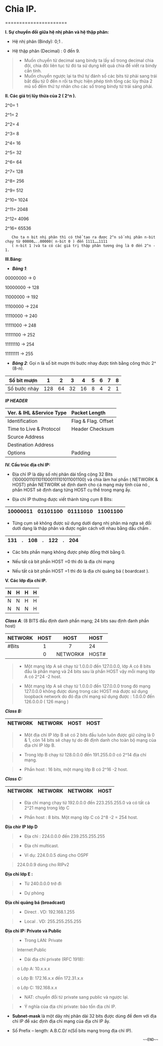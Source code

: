 # Chia IP.

======================

**I. Sự chuyển đổi giữa hệ nhị phân và hệ thập phân:**

-	Hệ nhị phân (Bindy): 0;1 .

-	Hệ thập phân (Decimal) : 0 đến 9.

  >+ Muốn chuyển từ decimal sang bindy ta lấy số trong decimal chia đôi, chia đôi liên tục từ đó ta sử dụng kết quả chia để viết ra 
bindy cần tính.
  >+ Muốn chuyển ngược lại ta thứ tự đánh số các bits từ phải sang trái bắt đầu từ 0 đến n rồi ta thực hiện phép tính tổng các lũy 
thừa 2 mũ số đếm thứ tự nhân cho các số trong bindy từ trái sáng phải.

**II.	Các giá trị lũy thừa của 2 ( 2^n ).**

2^0= 1		

2^1= 2

2^2= 4

2^3= 8

2^4= 16

2^5= 32

2^6= 64

2^7= 128

2^8= 256

2^9= 512

2^10= 1024

2^11= 2048

2^12= 4096

2^16= 65536

       Cho ta n bit nhị phân thì có thể tạo ra được 2^n số nhị phân n-bit chạy từ 00000…..00000( n-bit 0 ) đến 1111……1111
       ( n-bit 1 )và ta có các giá trị thập phân tương ứng là 0 đến 2^n - 1.

**III.Bảng:**
- ***Bảng 1***:

00000000 -> 0

10000000 -> 128

11000000 -> 192

11100000 -> 224

11110000 -> 240

11111000 -> 248

11111100 -> 252

11111110 -> 254

11111111 -> 255

-	***Bảng 2***: Gọi n là số bit mượn thì bước nhay được tính bằng công thức 2^ (8-n).

|Số bit mượn|1      |2      |3      |4      |5      |6     |7     |8     |
| --------- | :---: | :---: | :---: | :---: | :---: |:---: |:---: |----: |
|Số bước nhảy|128      |64     |32     |16     |8    |4     |2     |1     |

***IP HEADER***

|Ver. & IHL &Service Type|Packet Length|
|  -------------------  |:----------------|
|Identification		  |Flag & Flag. Offset|
|Time to Live & Protocol|Header Checksum|
|Scurce Address|
|Destination Address|
|Options |Padding|

**IV.	Cấu trúc địa chỉ IP:**

-	Địa chỉ IP là dãy số nhị phân dài tổng cộng 32 Bits (10000011011011000111101011001100) và chia làm hai phần ( NETWORK & HOST) 
phần NETWORK sẽ định danh cho cả mạng máy tính của nó , phần HOST sẽ định dang từng HOST cụ thể trong mạng ấy.

-	Địa chỉ IP thường được viết thành từng cụm 8 Bits:

|10000011 |01101100 |01111010 | 11001100 |
| ------ | :-----: | :-----: | :------|

-	Từng cụm sẽ không được sử dụng dưới dạng nhị phân mà ngta sẽ đổi dưới dạng là thập phân và được ngăn cách với nhau bằng dấu chấm .

|131|.|108|.|122|.|204|
|----|:---:|:---:|:---:|:----:|:---:|:----|

-	Các bits phần mạng không được phép đồng thời bằng 0.

-	Nếu tất cả bit phần HOST =0 thì đó là địa chỉ mạng

-	Nếu tất cả bit phần HOST =1 thì đó là địa chỉ quảng bá ( boardcast ).

**V.	Các lớp địa chỉ IP.**

|N      |H      |H      |H      |
| ----- | :----: |:-----:|:-----|
|N      |N      |H      |H      |
|N      |N      |N      |H      |

***Class A***: (8 BITS đầu định danh phần mạng; 24 bits sau định đanh phần host)
                  
|NETWORK|HOST |HOST|HOST|
| ----- | :----: |:-----:|:-----|
|#Bits  |1       |7		   |24    |
|       |0       |NETWORK#|HOST#|

>-	Một mạng lớp A sẽ chạy từ 1.0.0.0 đến 127.0.0.0, lớp A có 8 bits đầu là phần mạng và 24 bits sau là phần HOST vậy mỗi mạng lớp A
có 2^24 -2 host.
                  
>-	Một mạng lớp A sẽ chạy từ 1.0.0.0 đến 127.0.0.0 trong đó mạng 127.0.0.0 không được dùng trong các HOST mà được sử dụng 
loopback network do đó địa chỉ mạng sử dụng được : 1.0.0.0 đến 126.0.0.0 ( 126 mạng )
                  
***Class B:***
                  
|NETWORK|NETWORK |HOST   | HOST |
| ----- | :----: |:-----:|:-----|
                  
>-	Một địa chỉ IP lớp B sẽ có 2 bits đầu luôn luôn được giữ cứng là 0 & 1, còn 14 bits sẽ chạy tự do đê định danh cho toàn bộ mạng 
                  của địa chỉ IP lớp B.
                  
>-	Trong lớp B chạy từ 128.0.0.0 đến 191.255.0.0 có 2^14 địa chỉ mạng.
                  
>-	Phần host : 16 bits, một mạng lớp B có 2^16 -2 host.
                  
***Class C:***
                  
|  NETWORK  |   NETWORK  |  NETWORK  |    HOST  |
| --------- | :--------: |:---------:|:---------|

>-	Địa chỉ mạng chạy từ 192.0.0.0 đến 223.255.255.0 và có tất cả 2^21 mạng trong lớp C
                  
>-	Phần host : 8 bits. Một mạng lớp C có 2^8 -2 = 254 host.
                  
**Địa chir IP lớp D**
                  
>-	Địa chỉ : 224.0.0.0 đến 239.255.255.255
                  
>-	Địa chỉ multicast.
                  
>-	Ví dụ: 224.0.0.5 dùng cho OSPF
                  
> 224.0.0.9 dùng cho RIPv2
                  
 **Địa chỉ lớp E :**
                  
>-	Từ 240.0.0.0 trở đi
                  
>-	Dự phòng
                  
**Địa chỉ quảng bá (broadcast)**
                  
>-	Direct . VD: 192.168.1.255
                  
>-	Local . VD: 255.255.255.255
                  
**Địa chỉ IP: Private và Public**
                  
>-	Trong LAN: Private
                  
>Internet:Public
                  
>-	Dải địa chỉ private (RFC 1918):
                  
  >o	Lớp A: 10.x.x.x
                  
  >o	Lớp B: 172.16.x.x đến 172.31.x.x
                  
  >o	Lớp C: 192.168.x.x
                  
>-	NAT: chuyển đổi từ private sang public và ngược lại.
                  
>-	Ý nghĩa của địa chỉ private: bảo tồn địa chỉ IP.
                  
- **Subnet-mask** là một dãy nhị phân dài 32 bits được dùng để đem với địa chỉ IP để xác định địa chỉ mạng của địa chỉ IP ấy.
                  
- Số Prefix – length: A.B.C.D/ n(Số bits mạng trong địa chỉ IP).
                  
                  
                  
                                                                  ~~END~~



